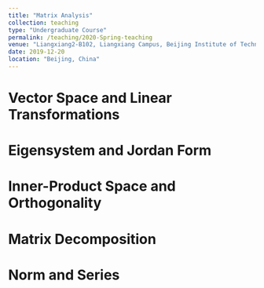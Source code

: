 ```yaml
---
title: "Matrix Analysis"
collection: teaching
type: "Undergraduate Course"
permalink: /teaching/2020-Spring-teaching
venue: "Liangxiang2-B102, Liangxiang Campus, Beijing Institute of Technology"
date: 2019-12-20
location: "Beijing, China"
---
```


Vector Space and Linear Transformations
===

Eigensystem and Jordan Form
===

Inner-Product Space and Orthogonality 
===

Matrix Decomposition
===

Norm and Series
===

